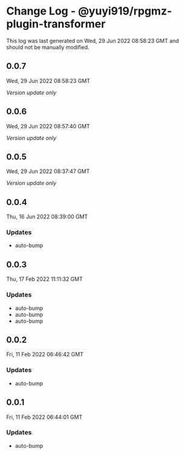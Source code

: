 # Change Log - @yuyi919/rpgmz-plugin-transformer

This log was last generated on Wed, 29 Jun 2022 08:58:23 GMT and should not be manually modified.

## 0.0.7
Wed, 29 Jun 2022 08:58:23 GMT

_Version update only_

## 0.0.6
Wed, 29 Jun 2022 08:57:40 GMT

_Version update only_

## 0.0.5
Wed, 29 Jun 2022 08:37:47 GMT

_Version update only_

## 0.0.4
Thu, 16 Jun 2022 08:39:00 GMT

### Updates

- auto-bump

## 0.0.3
Thu, 17 Feb 2022 11:11:32 GMT

### Updates

- auto-bump
- auto-bump
- auto-bump

## 0.0.2
Fri, 11 Feb 2022 06:46:42 GMT

### Updates

- auto-bump

## 0.0.1
Fri, 11 Feb 2022 06:44:01 GMT

### Updates

- auto-bump

